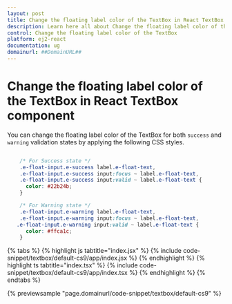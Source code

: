 ```yaml
---
layout: post
title: Change the floating label color of the TextBox in React TextBox component | Syncfusion
description: Learn here all about Change the floating label color of the TextBox in Syncfusion React TextBox component of Syncfusion Essential JS 2 and more.
control: Change the floating label color of the TextBox 
platform: ej2-react
documentation: ug
domainurl: ##DomainURL##
---
```


# Change the floating label color of the TextBox in React TextBox component

You can change the floating label color of the TextBox for both `success` and `warning` validation states by applying the following CSS styles.

```css

    /* For Success state */
    .e-float-input.e-success label.e-float-text,
    .e-float-input.e-success input:focus ~ label.e-float-text,
    .e-float-input.e-success input:valid ~ label.e-float-text {
      color: #22b24b;
    }

    /* For Warning state */
    .e-float-input.e-warning label.e-float-text,
    .e-float-input.e-warning input:focus ~ label.e-float-text,
   .e-float-input.e-warning input:valid ~ label.e-float-text {
      color: #ffca1c;
    }

```

{% tabs %}
{% highlight js tabtitle="index.jsx" %}
{% include code-snippet/textbox/default-cs9/app/index.jsx %}
{% endhighlight %}
{% highlight ts tabtitle="index.tsx" %}
{% include code-snippet/textbox/default-cs9/app/index.tsx %}
{% endhighlight %}
{% endtabs %}

 {% previewsample "page.domainurl/code-snippet/textbox/default-cs9" %}
